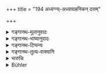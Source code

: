 +++
title = "194 अध्यग्न्य्-अध्यावाहनिकन् दत्तम्"

+++

<details><summary>गङ्गानथ-मूलानुवादः</summary>

(1) What is given before the fire, (2) what is given at the time of departure, (3) what is given in token of love, and what is received from (4) the brother, (5) the mother and (6) the father,—has been declared to be ‘Strīdhana’ (the exclusive property of the woman).—(194)
</details>

<details><summary>गङ्गानथ-भाष्यानुवादः</summary>

**(verses 9.182-201)  
**

(No Bhāṣya available.)
</details>

<details><summary>गङ्गानथ-टिप्पन्यः</summary>

This verse is quoted in *Parāśaramādhava* (Vyavahāra, p. 368), which notes that the term ‘six-fold’ is meant to preclude a *lesser*, not a
*larger*, number;—in *Mitākṣarā* (2.135-136), as setting aside the view
that women have no rights to property except through their husband or son *Bālambhaṭṭī* explaining ‘*adhyagni*’ as that obtained near the fire at the marriage ceremony,—‘*adhyāvāhanikam*’ as that obtained at the time of her coming to her husband’s place;—It is quoted again under 2.143, where it is noted that the *six* kinds mentioned are meant only as denying a lesser number; it goes on to quote Kātyāyana as explaining each of these terms:—‘(1)That which is given to the girl at the time of marriage near the fire is called *adhyagni*,—(2) what she receives at the time of being carried away from her father’s house is called
*adhyāvāhanika*,—(3) what she receives as a loving present from her
father-in-law or mother-in-law at the time of offering obeisance is called *prītidatta*,—(4) (5) (6) whatever the married girl receives from her husband or from her parents or brothers is called *Saudāyika*.’

It is quoted in *Vivādaratnākara* (p. 522), which offers the following explanations:—‘*Adhyagni*’, what is given by anyone at the time of marriage,—‘*adhyāvāhanika*’, whatever is carried behind her when she is being carried away from her father’s house,—Medhātithi however holds that *adhyāvāhanika* is what she receives from her parents-in-law at the time of returning to her father’s place; and this view also maybe accepted;—‘*prititaḥ dattam*’, what she receives from the father-in-law and other elders as a reward for her character, efficiency and other good qualities;—the mention of ‘six kinds’ is for the purpose of precluding a lesser, not a larger, number; in fact a seventh kind, ‘*ādhivedanīka*’—what she receives by way of compensation for being superseded by another—has also been mentioned by Yājñavalkya.

It is quoted in *Vyavahāramayūkha* (p. 68), which also remarks that the ‘six’ are mentioned only for the purpose of denying a lesser number;—and in *Hemādri* (Dāna, p. 51), which explains ‘*adhyagni*’ as ‘what is given to the woman before the fire’,—‘*adhyāvāhanikam*’ as ‘given to her by her father and relatives at the time of her marriage,’—‘*prītikarmaṇi*’, ‘given by the husband as a token of conjugal love’—and—‘*prāptam*’ as given to her, even after her marriage, by her brother and others.’
</details>

<details><summary>गङ्गानथ-तुल्य-वाक्यानि</summary>

**(verses 9.194-195)  
**

*Viṣṇu* (17.18).—‘What has been given to a woman by her father, mother,
sons, or brothers, what she has received before the sacrificial fire at the marriage ceremony, what she receives on supersession, what has been given to her by her relatives, her nuptial fee, and a gift subsequent, are called *strīdhana*.’

*Yājñavalkya* (2.143).—‘What is given to a woman by her father, mother,
son or brother,—what is given before the nuptial fire, and what comes to her in connection with her supersession has been called *strīdhana*.’

*Kātyāyana* (Aparārka, p. 751).—‘What is given to a woman near the
nuptial fire by gentlemen is called *Adhyagni strīdhana*. What the woman obtains at the time of her being taken away from her father’s house is called the *Adhyāvāhanika strīdhana*. What is given to her, through affection, by her father in-law or mother-in-law, at the time of her bowing to them, is called *Lāvaṇyārjita*. What is obtained by a married woman or her husband at her father’s house, either from her parents or her brother, is called *Saudāyika*. Over the *Saudāyika*, the ownership of the woman is absolute and she is free to sell it or given it away, even when it consists of immovable property. What the woman obtains, after marriage, from her husband’s family, or from her husband’s parents, is called *Anvādheya* by Bhṛgu. While she is alive, neither her husband nor her sons nor her brother-in-law nor her husband’s kinsmen, have any rights over her *strīdhana*; if they take it from her they should he punished.’

*Vṛddha-Vyāsa* (Aparārka, p. 752).—‘Whatever the girl obtains, at
marriage or after marriage, from her father’s or brother’s house, is called *Saudāyika*. At the marriage of the girl whatever is given with reference to the bridegroom forms the property of the girl, not to be divided by her kinsmen.’

*Nārada* (Do., p. 752).—‘What is given to her, through love, by her
husband, that she shall enjoy as site chooses, even after his death, with the exception of immovable property.’

Do. (Vivādaratnākara, p. 524).—‘*Adhyagni*, *Adhyāvāhanika*,
*Bhartṛdāya* (inherited from her husband), what is given by her brother
and what is given by her mother and what is given by her father,—these are the six kinds of *strīdhana*.’

*Śukranīti* (4.5.597).—‘The *Saudāyika* property is known to be that
which comes to a married woman through gifts and dowries, from her parents’ or husband’s families, or through presents from parents and relatives.’

*Pāraskara* (Parāśaramādhava, Vyavahāra, p. 372).—‘The *strīdhana*
belongs to the unmarried daughter; the son cannot have it; if the daughter has been married, the son shall share it equally with her.’

[(See the texts under
192-193.)]

*Kātyāyana* (Vivādaratnākara, p. 573).—‘Neither the husband, nor the
son, nor the father, nor the brothers have the right to take away or to spend a woman’s *strīdhana*; if any one of them takes away the
*strīdhana* forcibly, he should be made to make it good along with
interest, and should also pay a fine; if any one makes use of it with her permission, and in a manner agreeable to her, he should repay it, if he has the wealth to do it. Whatever the woman may have lovingly given to any of the above relations during his sickness or when he was in trouble or harassed by creditors,—that also he may voluntarily repay.’
</details>

<details><summary>भारुचिः</summary>

षड्विधस्य नियमात् मैत्रलब्धस्य स्त्रीधनत्वं नास्ति । अध्यग्नीयम् अग्निसमीप उह्यमानायै दत्तम् । अध्यावाहनिकं पत्या स्वगृहम् आनीयमानायै दीयते ॥ ९.१९४ ॥
</details>

<details><summary>Bühler</summary>

194	What (was given) before the (nuptial) fire, what (was given) on the bridal procession, what was given in token of love, and what was received from her brother, mother, or father, that is called the sixfold property of a woman.
</details>
